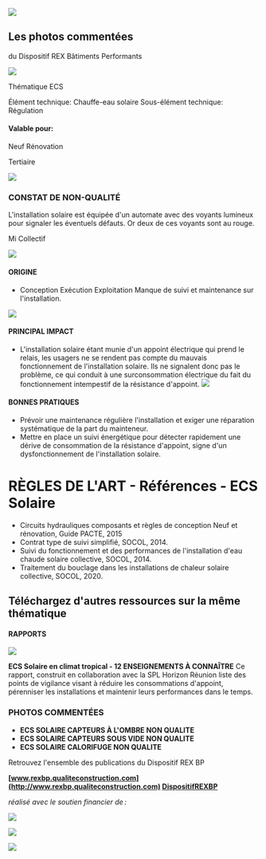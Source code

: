 ![](<images/Défaut de suivi ECS/_page_0_Picture_0.jpeg>)

## Les photos commentées

du Dispositif REX Bâtiments Performants

![](<images/Défaut de suivi ECS/_page_0_Picture_3.jpeg>)

Thématique ECS

Élément technique: Chauffe-eau solaire Sous-élément technique: Régulation

#### Valable pour:

 Neuf Rénovation

Tertiaire

![](<images/Défaut de suivi ECS/_page_0_Picture_9.jpeg>)

### CONSTAT DE NON-QUALITÉ

L'installation solaire est équipée d'un automate avec des voyants lumineux pour signaler les éventuels défauts. Or deux de ces voyants sont au rouge.

 Mi Collectif

![](<images/Défaut de suivi ECS/_page_0_Picture_12.jpeg>)

#### ORIGINE

- Conception Exécution Exploitation
Manque de suivi et maintenance sur l'installation.

![](<images/Défaut de suivi ECS/_page_0_Picture_16.jpeg>)

#### PRINCIPAL IMPACT

- L'installation solaire étant munie d'un appoint électrique qui prend le relais, les usagers ne se rendent pas compte du mauvais fonctionnement de l'installation solaire. Ils ne signalent donc pas le problème, ce qui conduit à une surconsommation électrique du fait du fonctionnement intempestif de la résistance d'appoint.
![](<images/Défaut de suivi ECS/_page_0_Picture_19.jpeg>)

#### BONNES PRATIQUES

- Prévoir une maintenance régulière l'installation et exiger une réparation systématique de la part du mainteneur.
- Mettre en place un suivi énergétique pour détecter rapidement une dérive de consommation de la résistance d'appoint, signe d'un dysfonctionnement de l'installation solaire.

# RÈGLES DE L'ART - Références - ECS Solaire

- Circuits hydrauliques composants et règles de conception Neuf et rénovation, Guide PACTE, 2015
- Contrat type de suivi simplifié, SOCOL, 2014.
- Suivi du fonctionnement et des performances de l'installation d'eau chaude solaire collective, SOCOL, 2014.
- Traitement du bouclage dans les installations de chaleur solaire collective, SOCOL, 2020.

## Téléchargez d'autres ressources sur la même thématique

#### RAPPORTS

![](<images/Défaut de suivi ECS/_page_1_Picture_7.jpeg>)

**ECS Solaire en climat tropical - 12 ENSEIGNEMENTS À CONNAÎTRE** Ce rapport, construit en collaboration avec la SPL Horizon Réunion liste des points de vigilance visant à réduire les consommations d'appoint, pérenniser les installations et maintenir leurs performances dans le temps.

### PHOTOS COMMENTÉES

- **ECS SOLAIRE CAPTEURS À L'OMBRE NON QUALITE**
- **ECS SOLAIRE CAPTEURS SOUS VIDE NON QUALITE**
- **ECS SOLAIRE CALORIFUGE NON QUALITE**

Retrouvez l'ensemble des publications du Dispositif REX BP

**[www.rexbp.qualiteconstruction.com](http://www.rexbp.qualiteconstruction.com) [DispositifREXBP](https://www.facebook.com/DispositifREXBP/)**

*réalisé avec le soutien financier de :*

![](<images/Défaut de suivi ECS/_page_1_Picture_17.jpeg>)

![](<images/Défaut de suivi ECS/_page_1_Picture_18.jpeg>)

![](<images/Défaut de suivi ECS/_page_1_Picture_19.jpeg>)